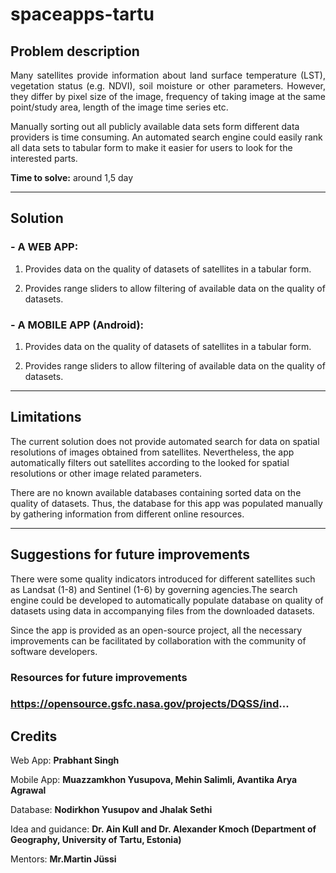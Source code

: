 # spaceapps-tartu
<h2>Problem description</h2>
<p align="justify">Many satellites provide information about land surface temperature (LST), vegetation status (e.g. NDVI), soil moisture or other parameters. However, they differ by pixel size of the image, frequency of taking image at the same point/study area, length of the image time series etc.

Manually sorting out all publicly available data sets form different data providers is time consuming. An automated search engine could easily rank all data sets to tabular form to make it easier for users to look for the interested parts.
</p>

<b>Time to solve:</b> around 1,5 day
<hr>
<h2>Solution</h2>

<h3>- A WEB APP:</h3>

1. Provides data on the quality of datasets of satellites in a tabular form.

2. Provides range sliders to allow filtering of available data on the quality of datasets.

<h3>- A MOBILE APP (Android):</h3>

1. Provides data on the quality of datasets of satellites in a tabular form.

2. Provides range sliders to allow filtering of available data on the quality of datasets.
<hr>
<h2>Limitations</h2>

<p aligh="justify">The current solution does not provide automated search for data on spatial resolutions of images obtained from satellites. Nevertheless, the app automatically filters out satellites according to the looked for spatial resolutions or other image related parameters.

There are no known available databases containing sorted data on the quality of datasets. Thus, the database for this app was populated manually by gathering information from different online resources.
</p>
<hr>
<h2>Suggestions for future improvements</h2>

<p aligh="justify"> There were some quality indicators introduced for different satellites such as Landsat (1-8) and Sentinel (1-6) by governing agencies.The search engine could be developed to automatically populate database on quality of datasets using data in accompanying files from the downloaded datasets.

Since the app is provided as an open-source project, all the necessary improvements can be facilitated by collaboration with the community of software developers.
</p>
<h3>Resources for future improvements<h3>

https://opensource.gsfc.nasa.gov/projects/DQSS/ind...

<h2>Credits</h2>

Web App: <b>Prabhant Singh</b>

Mobile App: <b>Muazzamkhon Yusupova, Mehin Salimli, Avantika Arya Agrawal</b>

Database: <b>Nodirkhon Yusupov and Jhalak Sethi</b>

Idea and guidance: <b>Dr. Ain Kull and Dr. Alexander Kmoch (Department of Geography, University of Tartu, Estonia)</b>

Mentors: <b>Mr.Martin Jüssi</b>
